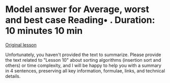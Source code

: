 # Model answer for Average, worst and best case Reading• . Duration: 10 minutes 10 min

[Original lesson](https://www.coursera.org/learn/uol-fundamentals-of-computer-science/supplement/jivZP/model-answer-for-average-worst-and-best-case)

Unfortunately, you haven't provided the text to summarize. Please provide the text related to "Lesson 10" about sorting algorithms (insertion sort and others) or time complexity, and I will be happy to help you with a summary in 4 sentences, preserving all key information, formulae, links, and technical details.


